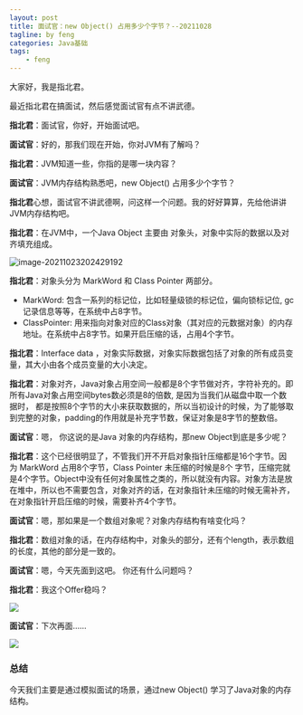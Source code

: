 ```yaml
---
layout: post
title: 面试官：new Object() 占用多少个字节？--20211028
tagline: by feng
categories: Java基础
tags: 
    - feng
---
```



大家好，我是指北君。

最近指北君在搞面试，然后感觉面试官有点不讲武德。

**指北君**：面试官，你好，开始面试吧。

**面试官**：好的，那我们现在开始，你对JVM有了解吗？

**指北君**：JVM知道一些，你指的是哪一块内容？

**面试官**：JVM内存结构熟悉吧，new Object() 占用多少个字节？
<!--more-->
**指北君**心想，面试官不讲武德啊，问这样一个问题。我的好好算算，先给他讲讲JVM内存结构吧。

**指北君**：在JVM中，一个Java Object 主要由 对象头，对象中实际的数据以及对齐填充组成。

![image-20211023202429192](https://gitee.com/274904168/image-repo/raw/master/202110232024282.png)

**指北君**：对象头分为 MarkWord 和 Class Pointer 两部分。

- MarkWord: 包含一系列的标记位，比如轻量级锁的标记位，偏向锁标记位, gc记录信息等等，在系统中占8字节。
- ClassPointer: 用来指向对象对应的Class对象（其对应的元数据对象）的内存地址。在系统中占8字节。如果开启压缩的话，占用4个字节。

**指北君**：Interface data ，对象实际数据，对象实际数据包括了对象的所有成员变量，其大小由各个成员变量的大小决定。

**指北君**：对象对齐，Java对象占用空间一般都是8个字节做对齐，字符补充的。即所有Java对象占用空间bytes数必须是8的倍数, 是因为当我们从磁盘中取一个数据时， 都是按照8个字节的大小来获取数据的，所以当初设计的时候，为了能够取到完整的对象，padding的作用就是补充字节数，保证对象是8字节的整数倍。

**面试官**：嗯， 你这说的是Java 对象的内存结构，那new Object到底是多少呢？

**指北君**：这个已经很明显了，不管我们开不开启对象指针压缩都是16个字节。因为 MarkWord 占用8个字节，Class Pointer 未压缩的时候是8个 字节，压缩完就是4个字节。Object中没有任何对象属性之类的，所以就没有内容。对象方法是放在堆中，所以也不需要包含，对象对齐的话，在对象指针未压缩的时候无需补齐，在对象指针开启压缩的时候，需要补齐4个字节。

**面试官**：嗯，那如果是一个数组对象呢？对象内存结构有啥变化吗？

**指北君**：数组对象的话，在内存结构中，对象头的部分，还有个length，表示数组的长度，其他的部分是一致的。

**面试官**：嗯，今天先面到这吧。 你还有什么问题吗？

**指北君**：我这个Offer稳吗？

![](https://gitee.com/274904168/image-repo/raw/master/202110242048041.jpg)

**面试官**：下次再面……

![](https://gitee.com/274904168/image-repo/raw/master/202110242049474.jpg)

### 总结

今天我们主要是通过模拟面试的场景，通过new Object() 学习了Java对象的内存结构。




